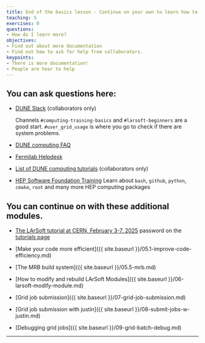 ```yaml
---
title: End of the basics lesson - Continue on your own to learn how to build code and submit batch jobs
teaching: 5
exercises: 0
questions:
- How do I learn more? 
objectives:  
- Find out about more documentation 
- Find out how to ask for help from collaborators. 
keypoints:
- There is more documentation!
- People are hear to help
---
```


## You can ask questions here:

- [DUNE Slack](https://app.slack.com/client/T03RN7KU3/C03RN7KV9) (collaborators only)

    Channels `#computing-training-basics` and `#larsoft-beginners` are a good start.  `#user_grid_usage` is where you go to check if there are system problems.

- [DUNE computing FAQ](https://github.com/orgs/DUNE/projects/19/views/1)

- [Fermilab Helpdesk](https://fermi.servicenowservices.com/wp)

- [List of DUNE computing tutorials](https://wiki.dunescience.org/wiki/Computing_tutorials) (collaborators only)

- [HEP Software Foundation Training](https://hsf-training.org/training-center/)
Learn about `bash`, `github`, `python`, `cmake`, `root` and many more HEP computing packages

## You can continue on with these additional modules. 

- [The LArSoft tutorial at CERN, February 3-7, 2025](https://indico.cern.ch/event/1461779/) password on the [tutorials page](https://wiki.dunescience.org/wiki/Computing_tutorials)

- [Make your code more efficient]({{ site.baseurl }}/05.1-improve-code-efficiency.md)
- [The MRB build system]({{ site.baseurl }}/05.5-mrb.md)
- [How to modify and rebuild LArSoft Modules]({{ site.baseurl }}/06-larsoft-modify-module.md)
- [Grid job submission]({{ site.baseurl }}/07-grid-job-submission.md)
- [Grid job submission with justin]({{ site.baseurl }}/08-submit-jobs-w-justin.md)
- [Debugging grid jobs]({{ site.baseurl }}/09-grid-batch-debug.md)

---